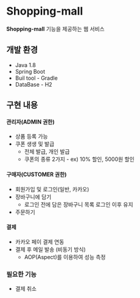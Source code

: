 # Shopping-mall

**Shopping-mall** 기능을 제공하는 웹 서비스
## 개발 환경

* Java 1.8
* Spring Boot
* Buil tool - Gradle
* DataBase - H2

## 구현 내용

#### 관리자(ADMIN 권한)
* 상품 등록 가능
* 쿠폰 생생 및 발급
  * 전체 발급, 개인 발급
  * 쿠폰의 종류 2가지 - ex) 10% 할인, 5000원 할인

#### 구매자(CUSTOMER 권한)
* 회원가입 및 로그인(일반, 카카오)
* 장바구니에 담기
  * 로그인 전에 담은 장바구니 목록 로그인 이후 유지
* 주문하기

#### 결제
* 카카오 페이 결제 연동
* 결제 후 메일 발송 (비동기 방식)
  * AOP(Aspect)를 이용하여 성능 측정

### 필요한 기능
* 결제 취소
